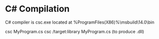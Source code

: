 # C# Compilation

C# compiler is csc.exe located at %ProgramFiles(X86)%\msbuild\14.0\bin

csc MyProgram.cs
csc /target:library MyProgram.cs  (to produce .dll)



